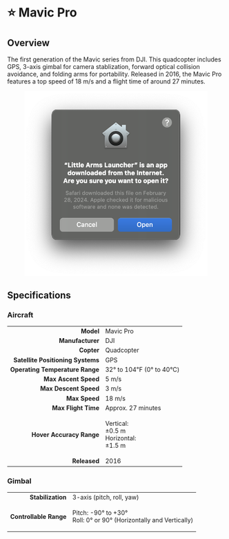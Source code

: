 # ⭐ Mavic Pro

## Overview

The first generation of the Mavic series from DJI.  This quadcopter includes GPS, 3-axis gimbal for camera stablization, forward optical collision avoidance, and folding arms for portability.  Released in 2016, the Mavic Pro features a top speed of 18 m/s and a flight time of around 27 minutes.

<figure><img src="../../.gitbook/assets/image (8).png" alt=""><figcaption></figcaption></figure>

## Specifications

### Aircraft

|                                   |                                                     |
| --------------------------------: | --------------------------------------------------- |
|                         **Model** | Mavic Pro                                           |
|                  **Manufacturer** | DJI                                                 |
|                        **Copter** | Quadcopter                                          |
| **Satellite Positioning Systems** | GPS                                                 |
|   **Operating Temperature Range** | 32° to 104℉ (0° to 40℃)                             |
|              **Max Ascent Speed** | 5 m/s                                               |
|             **Max Descent Speed** | 3 m/s                                               |
|                     **Max Speed** | 18 m/s                                              |
|               **Max Flight Time** | Approx. 27 minutes                                  |
|          **Hover Accuracy Range** | <p>Vertical:<br>±0.5 m<br>Horizontal:<br>±1.5 m</p> |
|                      **Released** | 2016                                                |

### Gimbal

|                        |                                                                             |
| ---------------------: | --------------------------------------------------------------------------- |
|      **Stabilization** | 3-axis (pitch, roll, yaw)                                                   |
| **Controllable Range** | <p>Pitch: -90° to +30°<br>Roll: 0° or 90° (Horizontally and Vertically)</p> |
